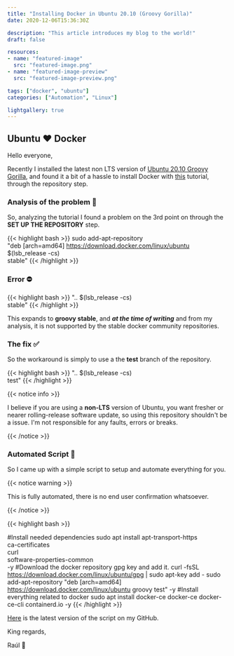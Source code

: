 ```yaml
---
title: "Installing Docker in Ubuntu 20.10 (Groovy Gorilla)"
date: 2020-12-06T15:36:30Z

description: "This article introduces my blog to the world!"
draft: false

resources:
- name: "featured-image"
  src: "featured-image.png"
- name: "featured-image-preview"
  src: "featured-image-preview.png"

tags: ["docker", "ubuntu"]
categories: ["Automation", "Linux"]

lightgallery: true
---
```


## Ubuntu ❤️ Docker
Hello everyone,

Recently I installed the latest non LTS version of [Ubuntu 20.10 Groovy Gorilla](https://releases.ubuntu.com/20.10/), and found it a bit of a hassle to install Docker with [this](https://docs.docker.com/engine/install/ubuntu/) tutorial, through the repository step.

<!--more-->


### Analysis of the problem 🔎
So, analyzing the tutorial I found a problem on the 3rd point on through the **SET UP THE REPOSITORY** step.

{{< highlight bash >}}
sudo add-apt-repository \
   "deb [arch=amd64] https://download.docker.com/linux/ubuntu \
   $(lsb_release -cs) \
   stable"
{{< /highlight >}}

### Error ⛔

{{< highlight bash >}}
    "..
    $(lsb_release -cs) \
    stable"
{{< /highlight >}}

This expands to **groovy stable**, and ___at the time of writing___ and from my analysis, it is not supported by the stable docker community repositories.

### The fix ✅

So the workaround is simply to use a the **test** branch of the repository. 

{{< highlight bash >}}
    "..
    $(lsb_release -cs) \
    test"
{{< /highlight >}}


{{< notice info >}}

I believe if you are using a **non-LTS** version of Ubuntu, you want fresher or nearer rolling-release software update, so using this repository shouldn't be a issue. I'm not responsible for any faults, errors or breaks.

{{< /notice >}}

### Automated Script 🔨
So I came up with a simple script to setup and automate everything for you.

{{< notice warning >}}

This is fully automated, there is no end user confirmation whatsoever.

{{< /notice >}}


{{< highlight bash >}}

#Install needed dependencies
sudo apt install apt-transport-https \
         ca-certificates \
         curl \
         software-properties-common \
         -y 
#Download the docker repository gpg key and add it.
curl -fsSL https://download.docker.com/linux/ubuntu/gpg | sudo apt-key add -
sudo add-apt-repository "deb [arch=amd64] https://download.docker.com/linux/ubuntu groovy test" -y
#Install everything related to docker
sudo apt install docker-ce docker-ce docker-ce-cli containerd.io -y
{{< /highlight >}}


[Here](https://github.com/raulcorreia7/scripts/blob/master/ubuntu/install-docker.sh) is the latest version of the script on my GitHub.

King regards,

Raúl 🐧